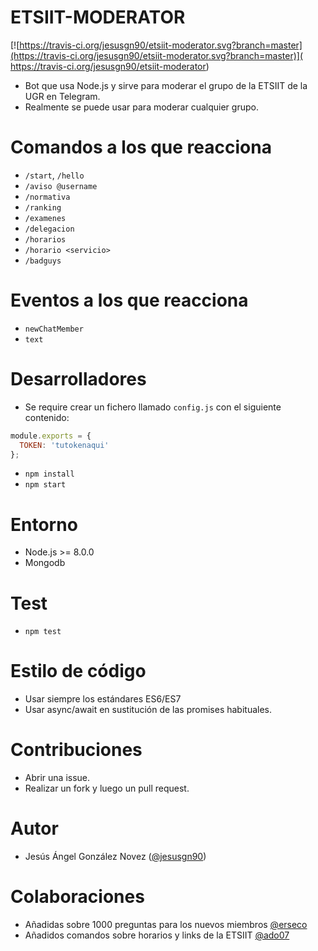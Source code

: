 # ETSIIT-MODERATOR

[![https://travis-ci.org/jesusgn90/etsiit-moderator.svg?branch=master](https://travis-ci.org/jesusgn90/etsiit-moderator.svg?branch=master)](
https://travis-ci.org/jesusgn90/etsiit-moderator)

- Bot que usa Node.js y sirve para moderar el grupo de la ETSIIT de la UGR en Telegram.
- Realmente se puede usar para moderar cualquier grupo.

# Comandos a los que reacciona

- `/start`, `/hello`
- `/aviso @username`
- `/normativa`
- `/ranking`
- `/examenes`
- `/delegacion`
- `/horarios`
- `/horario <servicio>`
- `/badguys`

# Eventos a los que reacciona

- `newChatMember`
- `text`

# Desarrolladores
- Se require crear un fichero llamado `config.js` con el siguiente contenido:

```js
module.exports = {
  TOKEN: 'tutokenaqui'
};
```

- `npm install`
- `npm start`

# Entorno

- Node.js >= 8.0.0
- Mongodb

# Test
- `npm test`

# Estilo de código
- Usar siempre los estándares ES6/ES7
- Usar async/await en sustitución de las promises habituales.

# Contribuciones
- Abrir una issue.
- Realizar un fork y luego un pull request.

# Autor
- Jesús Ángel González Novez ([@jesusgn90](https://github.com/jesusgn90))

# Colaboraciones
  - Añadidas sobre 1000 preguntas para los nuevos miembros [@erseco](https://github.com/erseco)
  - Añadidos comandos sobre horarios y links de la ETSIIT [@ado07](https://github.com/ado07)
